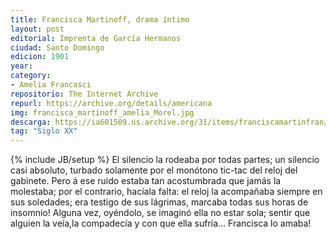 ```yaml
---
title: Francisca Martinoff, drama íntimo
layout: post
editorial: Imprenta de García Hermanos
ciudad: Santo Domingo
edicion: 1901
year: 
category:
- Amelia Francasci
repositorio: The Internet Archive
repurl: https://archive.org/details/americana
img: francisca_martinoff_amelia_Morel.jpg
descarga: https://ia601509.us.archive.org/31/items/franciscamartinfran/franciscamartinfran.pdf
tag: "Siglo XX"
---
```

{% include JB/setup %}
El silencio la rodeaba por todas partes; un silencio casi absoluto, turbado solamente por el monótono tic-tac del reloj del gabinete. Pero á ese ruido estaba tan acostumbrada que jamás la molestaba; por el contrario, hacíala falta: el reloj la acompañaba siempre en sus soledades; era testigo de sus lágrimas, marcaba todas sus horas de insomnio! Alguna vez, oyéndolo, se imaginó ella no estar sola; sentir que alguien la veía,la compadecía y con que ella sufría... Francisca lo amaba!
